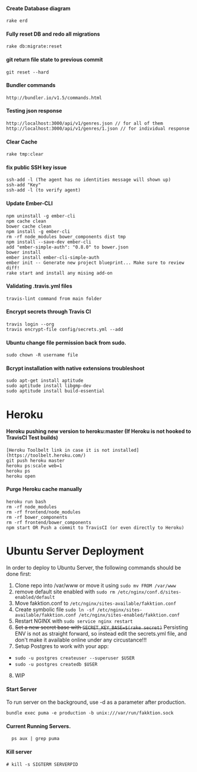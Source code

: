 #### Create Database diagram
```
rake erd
```
#### Fully reset DB and redo all migrations
```
rake db:migrate:reset
```
#### git return file state to previous commit
```
git reset --hard
```
#### Bundler commands
```
http://bundler.io/v1.5/commands.html
```
#### Testing json response
```
http://localhost:3000/api/v1/genres.json // for all of them
http://localhost:3000/api/v1/genres/1.json // for individual response
```
#### Clear Cache
```
rake tmp:clear
```
#### fix public SSH key issue
```
ssh-add -l (The agent has no identities message will shown up)
ssh-add "Key"
ssh-add -l (to verify agent)
```
#### Update Ember-CLI
```
npm uninstall -g ember-cli
npm cache clean
bower cache clean
npm install -g ember-cli
rm -rf node_modules bower_components dist tmp
npm install --save-dev ember-cli
add "ember-simple-auth": "0.8.0" to bower.json
bower install
ember install ember-cli-simple-auth
ember init -- Generate new project blueprint... Make sure to review diff!
rake start and install any mising add-on	
```
#### Validating .travis.yml files
```
travis-lint command from main folder
```
#### Encrypt secrets through Travis CI
```
travis login --org
travis encrypt-file config/secrets.yml --add
```

#### Ubuntu change file permission back from sudo.
```
sudo chown -R username file
```

#### Bcrypt installation with native extensions troubleshoot
```
sudo apt-get install aptitude
sudo aptitude install libgmp-dev
sudo aptitude install build-essential
```
# Heroku
#### Heroku pushing new version to heroku:master (If Heroku is not hooked to TravisCI Test builds) 
```
[Heroku Toolbelt link in case it is not installed](https://toolbelt.heroku.com/)
git push heroku master
heroku ps:scale web=1
heroku ps
heroku open
```
#### Purge Heroku cache manually 
```
heroku run bash
rm -rf node_modules
rm -rf frontend/node_modules
rm -rf bower_components
rm -rf frontend/bower_components
npm start OR Push a commit to TravisCI (or even directly to Heroku) 
```

# Ubuntu Server Deployment
In order to deploy to Ubuntu Server, the following commands should be done first:

1. Clone repo into /var/www or move it using ```sudo mv FROM /var/www```
2. remove default site enabled with ```sudo rm /etc/nginx/conf.d/sites-enabled/default```
3. Move fakktion.conf to ```/etc/nginx/sites-available/fakktion.conf```
4. Create symbolic file ```sudo ln -sf /etc/nginx/sites-available/fakktion.conf /etc/nginx/sites-enabled/fakktion.conf```
5. Restart NGINX with ```sudo service nginx restart```
6. ~~Set a new secret base with ```SECRET_KEY_BASE=$(rake secret)```~~ Persisting ENV is not as straight forward, so instead edit the secrets.yml file, and don't make it available online under any circustance!!!
7. Setup Postgres to work with your app:
 - ```sudo -u postgres createuser --superuser $USER```
 - ```sudo -u postgres createdb $USER```
8. WIP

#### Start Server
To run server on the background, use -d as a parameter after production.
```
bundle exec puma -e production -b unix:///var/run/fakktion.sock 
```

#### Current Running Servers.
```
  ps aux | grep puma
```
#### Kill server
```
# kill -s SIGTERM SERVERPID
```
